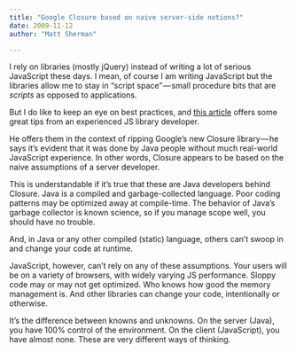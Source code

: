 ```yaml
---
title: "Google Closure based on naive server-side notions?"
date: 2009-11-12
author: "Matt Sherman"

---
```


I rely on libraries (mostly jQuery) instead of writing a lot of serious JavaScript these days. I mean, of course I am writing JavaScript but the libraries allow me to stay in “script space” — small procedure bits that are _scripts_ as opposed to applications.

But I do like to keep an eye on best practices, and [this article](http://www.sitepoint.com/blogs/2009/11/12/google-closure-how-not-to-write-javascript/) offers some great tips from an experienced JS library developer.

He offers them in the context of ripping Google’s new Closure library — he says it’s evident that it was done by Java people without much real-world JavaScript experience. In other words, Closure appears to be based on the naive assumptions of a server developer.

This is understandable if it’s true that these are Java developers behind Closure. Java is a compiled and garbage-collected language. Poor coding patterns may be optimized away at compile-time. The behavior of Java’s garbage collector is known science, so if you manage scope well, you should have no trouble.

And, in Java or any other compiled (static) language, others can’t swoop in and change your code at runtime.

JavaScript, however, can’t rely on any of these assumptions. Your users will be on a variety of browsers, with widely varying JS performance. Sloppy code may or may not get optimized. Who knows how good the memory management is. And other libraries can change your code, intentionally or otherwise.

It’s the difference between knowns and unknowns. On the server (Java), you have 100% control of the environment. On the client (JavaScript), you have almost none. These are very different ways of thinking.
